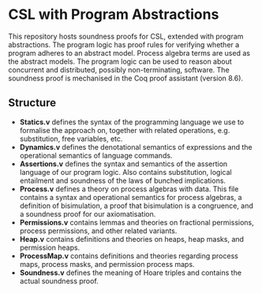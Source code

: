 # CSL with Program Abstractions
This repository hosts soundness proofs for CSL, extended with program abstractions.
The program logic has proof rules for verifying whether a program adheres to an abstract model.
Process algebra terms are used as the abstract models.
The program logic can be used to reason about concurrent and distributed, possibly non-terminating, software.
The soundness proof is mechanised in the Coq proof assistant (version 8.6).

## Structure
- **Statics.v** defines the syntax of the programming language we use to formalise the approach on, together with related operations, e.g. substitution, free variables, etc.
- **Dynamics.v** defines the denotational semantics of expressions and the operational semantics of language commands.
- **Assertions.v** defines the syntax and semantics of the assertion language of our program logic. Also contains substitution, logical entailment and soundness of the laws of bunched implications.
- **Process.v** defines a theory on process algebras with data. This file contains a syntax and operational semantics for process algebras, a definition of bisimulation, a proof that bisimulation is a congruence, and a soundness proof for our axiomatisation.
- **Permissions.v** contains lemmas and theories on fractional permissions, process permissions, and other related variants.
- **Heap.v** contains definitions and theories on heaps, heap masks, and permission heaps.
- **ProcessMap.v** contains definitions and theories regarding process maps, process masks, and permission process maps.
- **Soundness.v** defines the meaning of Hoare triples and contains the actual soundness proof.

